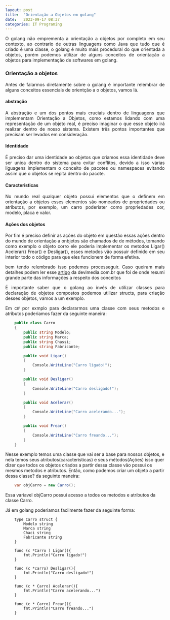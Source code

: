 ```yaml
---
layout: post
title:  "Orientação a Objetos em golang"
date:   2023-09-17 08:37
categories: IT Programing
---
```

<p style="text-align:justify;"> O golang não emprementa a orientação a objetos por completo em seu contexto, ao contrario de outras linguagens como Java que tudo que é criado é uma classe, o golang é muito mais procedural do que orientada a objetos, porém podemos utilizar de alguns conceitos de orientação a objetos para implementação de softwares em golang.</p>

### Orientação a objetos

<p style="text-align: justify;"> Antes de falarmos diretamente sobre o golang é importante relembrar de alguns conceitos essenciais de orientção a o objetos, vamos lá.</p>

#### abstração 
<p style="text-align: justify"> A abstração e um dos pontos mais cruciais dentro de linguagens que implementam Orientação a Objetos, como estamos lidando com uma representação de um objeto real, é preciso imaginar o que esse objeto irá realizar dentro de nosso sistema. Existem três pontos importantes que precisam ser levados em consideração.</p>

#### Identidade
<p style="text-align: justify"> É preciso dar uma identidade ao objetos que criamos essa identidade deve ser unica dentro do sistema para evitar conflitos, devido a isso várias liguagens implementam o conceito de pacotes ou namespaces evitando assim que o objetos se repita dentro do pacote. </p>

#### Caracteristicas
<p style="text-align: justify"> No mundo real qualquer objeto possui elementos que o definem em orientação a objetos esses elementos são nomeados de propriedades ou atributos, por exemplo, um carro poderiater como propriedades cor, modelo, placa e valor. </p>



#### Ações dos objetos
<p style="text-align: justify"> Por fim é preciso definir as ações do objeto em questão essas ações dentro do mundo de orientação a onbjetos são chamados de de métodos, tomando como exemplo o objeto corro ele poderia implementar os metodos Ligar() Acelerar() Frear() e Desligar(), esses metodos vão possuir definido em seu interior todo o código para que eles funcionem de forma efetiva.</p>

<p style="text-align: justify;"> bem tendo relembrado isso podemos processeguir. Caso queiram mais detalhes podem ler esse <a href="https://www.devmedia.com.br/os-4-pilares-da-programacao-orientada-a-objetos/9264">artigo</a> da devimedia.com.br que foi de onde resumi grande parte das informações a respeito dos conceitos</p>


<p style="text-align:justify"> É importante saber que o golang  ao invés de utilizar classes para declaração de objetos compostos podemos utilizar structs, para criação desses objetos, vamos a um exemplo.</p>

<p style="text-align: justify;">  Em c# por exmplo para declararmos uma classe com seus metodos e atributos poderiamos fazer da seguinte maneira: </p>



```c#
    public class Carro
    {
        public string Modelo;
        public string Marca;
        public string Chassi;
        public string Fabricante;

        public void Ligar()
        {
            Console.WriteLine("Carro ligado!");
        }

        public void Desligar()
        {
            Console.WriteLine("Carro desligado!");
        }

        public void Acelerar()
        {
            Console.WriteLine("Carro acelerando...");
        }

        public void Frear()
        {
            Console.WriteLine("Carro freando...");
        }
    }


```

<p style="text-aling: justify"> Nesse exemplo temos uma classe que vai ser a base para nossos objetos, e nela temos seus atributos(caracteristicas) e seus métodos(Ações) isso quer dizer que todos os objetos criados a partir dessa classe vão possui os mesmos metodos e atributos. Então, como podemos criar um objeto a partir dessa classe? da seguinte maneira: </p>

```c#
    var objCarro = new Carro();
```
<p style="text-aling: justify"> Essa variavel objCarro possui acesso a todos os metodos e atributos da classe Carro. </p>

<p style="text-aling: justify"> Já em golang poderiamos facilmente fazer da seguinte forma:</p>

```golang
    type Carro struct {
        Modelo string
        Marca string
        Chaci string
        Fabricante string
    }

    func (c *Carro ) Ligar(){
        fmt.Println("Carro ligado!")
    }

    func (c *carro) Desligar(){
        fmt.Println("Carro desligado!")
    }

    func (c * Carro) Acelerar(){
        fmt.Println("Carro acelerando...")
    }
    
    func (c * Carro) Frear(){
        fmt.Println("Carro freando...")
    }
```
